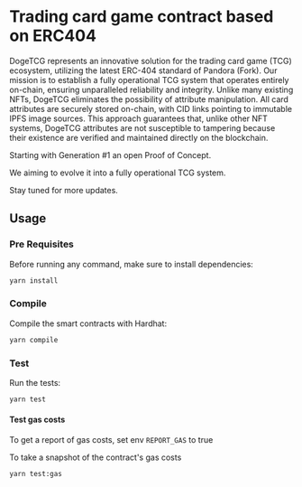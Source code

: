 # Trading card game contract based on ERC404

DogeTCG represents an innovative solution for the trading card game (TCG) ecosystem, utilizing the latest ERC-404 standard of Pandora (Fork). 
Our mission is to establish a fully operational TCG system that operates entirely on-chain, ensuring unparalleled reliability and integrity.
Unlike many existing NFTs, DogeTCG eliminates the possibility of attribute manipulation. All card attributes are securely stored on-chain, with CID links pointing to immutable IPFS image sources. This approach guarantees that, unlike other NFT systems, DogeTCG attributes are not susceptible to tampering because their existence are verified and maintained directly on the blockchain.

Starting with Generation #1 an open Proof of Concept.

We aiming to evolve it into a fully operational TCG system.

Stay tuned for more updates.

## Usage

### Pre Requisites

Before running any command, make sure to install dependencies:

```sh
yarn install
```

### Compile

Compile the smart contracts with Hardhat:

```sh
yarn compile
```

### Test

Run the tests:

```sh
yarn test
```

#### Test gas costs

To get a report of gas costs, set env `REPORT_GAS` to true

To take a snapshot of the contract's gas costs

```sh
yarn test:gas
```


